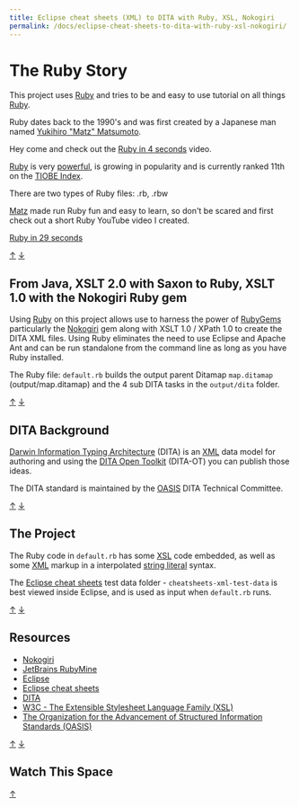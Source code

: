 ```yaml
---
title: Eclipse cheat sheets (XML) to DITA with Ruby, XSL, Nokogiri
permalink: /docs/eclipse-cheat-sheets-to-dita-with-ruby-xsl-nokogiri/
---
```


# The Ruby Story

This project uses [Ruby](https://www.ruby-lang.org/en/) and tries to be and easy
to use tutorial on all things [Ruby](http://ruby-doc.org).

Ruby dates back to the 1990's and was first created by a Japanese man named
[Yukihiro "Matz" Matsumoto](https://en.wikipedia.org/wiki/Yukihiro_Matsumoto).

Hey come and check out the [Ruby in 4 seconds](https://youtu.be/ayx4fASYkZU)
video.

[Ruby](https://www.ruby-lang.org/en/) is very
[powerful](https://www.ruby-lang.org/en/documentation/success-stories/), is
growing in popularity and is currently ranked 11th on the
[TIOBE Index](http://www.tiobe.com/tiobe_index).

There are two types of Ruby files: .rb, .rbw

[Matz](https://twitter.com/matz_translated) made run Ruby fun and easy to learn,
so don't be scared and first check out a short Ruby YouTube video I created.

[Ruby in 29 seconds](https://youtu.be/2ei7S0FU65E)

[&#8593;](<#eclipse-cheat-sheets-(xml)-to-dita-with-ruby-xsl-nokogiri>)
[&#8595;](#watch-this-space)

## From Java, XSLT 2.0 with Saxon to Ruby, XSLT 1.0 with the Nokogiri Ruby gem

Using
[Ruby](http://www.iso.org/iso/iso_catalogue/catalogue_tc/catalogue_detail.htm?csnumber=59579)
on this project allows use to harness the power of
[RubyGems](https://rubygems.org/) particularly the
[Nokogiri](http://www.nokogiri.org/) gem along with XSLT 1.0 / XPath 1.0 to
create the DITA XML files. Using Ruby eliminates the need to use Eclipse and
Apache Ant and can be run standalone from the command line as long as you have
Ruby installed.

The Ruby file: `default.rb` builds the output parent Ditamap `map.ditamap`
(output/map.ditamap) and the 4 sub DITA tasks in the `output/dita` folder.

[&#8593;](<#eclipse-cheat-sheets-(xml)-to-dita-with-ruby-xsl-nokogiri>)
[&#8595;](#watch-this-space)

## DITA Background

[Darwin Information Typing Architecture](https://en.wikipedia.org/wiki/Darwin_Information_Typing_Architecture)
(DITA) is an [XML](https://en.wikipedia.org/wiki/XML) data model for authoring
and using the [DITA Open Toolkit](http://www.dita-ot.org/) (DITA-OT) you can
publish those ideas.

The DITA standard is maintained by the [OASIS](https://www.oasis-open.org/) DITA
Technical Committee.

[&#8593;](<#eclipse-cheat-sheets-(xml)-to-dita-with-ruby-xsl-nokogiri>)
[&#8595;](#watch-this-space)

## The Project

The Ruby code in `default.rb` has some [XSL](https://en.wikipedia.org/wiki/XSL)
code embedded, as well as some [XML](https://en.wikipedia.org/wiki/XML) markup
in a interpolated
[string literal](http://ruby-doc.org/core-2.2.0/doc/syntax/literals_rdoc.html)
syntax.

The
[Eclipse cheat sheets](https://www.oracle.com/technical-resources/articles/enterprise-architecture/eclipse-cheat-sheets.html)
test data folder - `cheatsheets-xml-test-data` is best viewed inside Eclipse,
and is used as input when `default.rb` runs.

[&#8593;](<#eclipse-cheat-sheets-(xml)-to-dita-with-ruby-xsl-nokogiri>)
[&#8595;](#watch-this-space)

## Resources

- [Nokogiri](http://www.nokogiri.org/)
- [JetBrains RubyMine](https://www.jetbrains.com/ruby/)
- [Eclipse](https://eclipse.org/)
- [Eclipse cheat sheets](https://www.oracle.com/technical-resources/articles/enterprise-architecture/eclipse-cheat-sheets.html)
- [DITA](https://en.wikipedia.org/wiki/Darwin_Information_Typing_Architecture)
- [W3C - The Extensible Stylesheet Language Family (XSL)](http://www.w3.org/Style/XSL/)
- [The Organization for the Advancement of Structured Information Standards (OASIS)](<https://en.wikipedia.org/wiki/OASIS_(organization)>)

[&#8593;](<#eclipse-cheat-sheets-(xml)-to-dita-with-ruby-xsl-nokogiri>)
[&#8595;](#watch-this-space)

## Watch This Space

[&#8593;](<#eclipse-cheat-sheets-(xml)-to-dita-with-ruby-xsl-nokogiri>)
